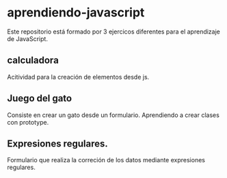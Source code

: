# aprendiendo-javascript
Este repositorio está formado por 3 ejercicos diferentes para el aprendizaje de JavaScript. 

## calculadora
Acitividad para la creación de elementos desde js.

## Juego del gato
Consiste en crear un gato desde un formulario. Aprendiendo a crear clases con prototype.

## Expresiones regulares.
Formulario que realiza la correción de los datos mediante expresiones regulares.
